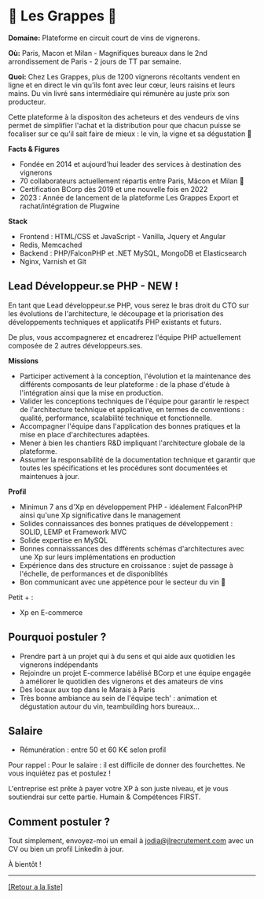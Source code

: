 # 🍇 Les Grappes 🍷

**Domaine:** Plateforme en circuit court de vins de vignerons. 

**Où:** Paris, Macon et Milan - Magnifiques bureaux dans le 2nd arrondissement de Paris - 2 jours de TT par semaine.

**Quoi:**
Chez Les Grappes, plus de 1200 vignerons récoltants vendent en ligne et en direct le vin qu’ils font avec leur cœur, leurs raisins et leurs mains. Du vin livré sans intermédiaire qui rémunère au juste prix son producteur.

Cette plateforme à la dispositon des acheteurs et des vendeurs de vins permet de simplifier l'achat et la distribution pour que chacun puisse se focaliser sur ce qu'il sait faire de mieux : le vin, la vigne et sa dégustation  🍷


**Facts & Figures**

* Fondée en 2014 et aujourd'hui leader des services à destination des vignerons
* 70 collaborateurs actuellement répartis entre Paris, Mâcon et Milan 🚀
* Certification BCorp dès 2019 et une nouvelle fois en 2022
* 2023 : Année de lancement de la plateforme Les Grappes Export et rachat/intégration de Plugwine


**Stack**

* Frontend : HTML/CSS et JavaScript - Vanilla, Jquery et Angular 
* Redis, Memcached 
* Backend : PHP/FalconPHP et .NET  MySQL, MongoDB et Elasticsearch 
* Nginx, Varnish et Git 


## Lead Développeur.se PHP - NEW ! 

En tant que Lead développeur.se PHP, vous serez le bras droit du CTO sur les évolutions de l'architecture, le découpage et la priorisation des développements techniques et applicatifs PHP existants et futurs. 

De plus, vous accompagnerez et encadrerez l'équipe PHP actuellement composée de 2 autres développeurs.ses.

**Missions**

* Participer activement à la conception, l'évolution et la maintenance des différents composants de leur plateforme : de la phase d'étude à l'intégration ainsi que la mise en production. 
* Valider les conceptions techniques de l'équipe pour garantir le respect de l'architecture technique et applicative, en termes de conventions : qualité, performance, scalabilité technique et fonctionnelle. 
* Accompagner l'équipe dans l'application des bonnes pratiques et la mise en place d'architectures adaptées. 
* Mener à bien les chantiers R&D impliquant l'architecture globale de la plateforme. 
* Assumer la responsabilité de la documentation technique et garantir que toutes les spécifications et les procédures sont documentées et maintenues à jour.
 
**Profil**

* Minimun 7 ans d'Xp en développement PHP - idéalement FalconPHP ainsi qu'une Xp significative dans le management
* Solides connaissances des bonnes pratiques de développement : SOLID, LEMP et Framework MVC
* Solide expertise en MySQL
* Bonnes connaisssances des différents schémas d'architectures avec une Xp sur leurs implémentations en production
* Expérience dans des structure en croissance : sujet de passage à l'échelle, de performances et de disponiblités 
* Bon communicant avec une appétence pour le secteur du vin 🍷

Petit + : 

* Xp en E-commerce

## Pourquoi postuler ?

* Prendre part à un projet qui à du sens et qui aide aux quotidien les vignerons indépendants
* Rejoindre un projet E-commerce labélisé BCorp et une équipe engagée à améliorer le quotidien des vignerons et des amateurs de vins
* Des locaux aux top dans le Marais à Paris
* Très bonne ambiance au sein de l'équipe tech' :  animation et dégustation autour du vin, teambuilding hors bureaux...


## Salaire 

* Rémunération : entre 50 et 60 K€ selon profil

Pour rappel : Pour le salaire : il est difficile de donner des fourchettes. Ne vous inquiétez pas et postulez !

L'entreprise est prête à payer votre XP à son juste niveau, et je vous soutiendrai sur cette partie. Humain & Compétences FIRST.


## Comment postuler ? 

Tout simplement, envoyez-moi un email à jodia@jlrecrutement.com avec un CV ou bien un profil LinkedIn à jour. 

À bientôt !


----
<a href="https://github.com/jlondiche/job-board-php/blob/master/README.md">[Retour a la liste]</a>